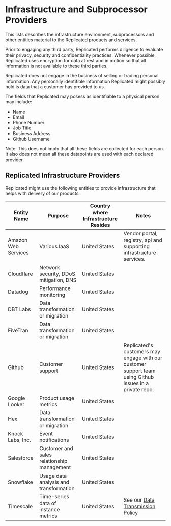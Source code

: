 
# Infrastructure and Subprocessor Providers

This lists describes the infrastructure environment, subprocessors and other entities material to the Replicated products and services.

Prior to engaging any third party, Replicated performs diligence to evaluate their privacy, security and confidentiality practices. Whenever possible, Replicated uses encryption for data at rest and in motion so that all information is not available to these third parties. 

Replicated does not engage in the business of selling or trading personal information. Any personally identifible information Replicated might possibly hold is data that a customer has provided to us. 

The fields that Replicated may posess as identifiable to a physical person may include:
- Name
- Email
- Phone Number
- Job Title
- Business Address
- Github Username

Note: This does not imply that all these fields are collected for each person. It also does not mean all these datapoints are used with each declared provider.


## Replicated Infrastructure Providers

Replicated might use the following entities to provide infrastructure that helps with delivery of our products:


| Entity Name | Purpose | Country where Infrastructure Resides | Notes
|---------------------|----------------------------|-------|----|
| Amazon Web Services | Various IaaS  | United States | Vendor portal, registry, api and supporting infrastructure services.
| Cloudflare | Network security, DDoS mitigation, DNS  | United States |
| Datadog | Performance monitoring | United States |
| DBT Labs | Data transformation or migration | United States |
| FiveTran | Data transformation or migration  | United States |
| Github | Customer support  | United States | Replicated's customers may engage with our customer support team using Github issues in a private repo.
| Google Looker | Product usage metrics  | United States |
| Hex | Data transformation or migration | United States |
| Knock Labs, Inc.| Event notifications | United States |   |
| Salesforce |Customer and sales relationship management| United States | 
| Snowflake | Usage data analysis and transformation   | United States |
| Timescale | Time-series data of instance metrics  | United States | See our [Data Transmission Policy](/vendor/policies-data-transmission)
